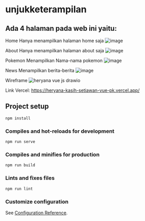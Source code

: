 # unjukketerampilan

## Ada 4 halaman pada web ini yaitu:
Home
Hanya menampilkan halaman home saja
![image](https://github.com/heryama26/heryana-kasih-setiawan-vue-pk/assets/57694890/90db7fa1-9693-4add-bfc5-aa828103077b)

About
Hanya menampilkan halaman about saja
![image](https://github.com/heryama26/heryana-kasih-setiawan-vue-pk/assets/57694890/0b656b4a-fc42-43cd-8bcf-51c90f371e26)

Pokemon
Menampilkan Nama-nama pokemon 
![image](https://github.com/heryama26/heryana-kasih-setiawan-vue-pk/assets/57694890/0c2f6855-5d1c-4487-a29b-1334651a8c43)

News
Menampilkan berita-berita 
![image](https://github.com/heryama26/heryana-kasih-setiawan-vue-pk/assets/57694890/8c13a132-5588-4223-809b-e4755081e84a)


Wireframe
![heryana vue js drawio](https://github.com/heryama26/heryana-kasih-setiawan-vue-pk/assets/57694890/d4337fab-b569-48eb-8ed9-9cc462710313)

Link Vercel: https://heryana-kasih-setiawan-vue-pk.vercel.app/
## Project setup
```
npm install
```

### Compiles and hot-reloads for development
```
npm run serve
```

### Compiles and minifies for production
```
npm run build
```

### Lints and fixes files
```
npm run lint
```

### Customize configuration
See [Configuration Reference](https://cli.vuejs.org/config/).
